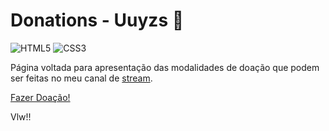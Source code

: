 # Donations - Uuyzs 💚

![HTML5](https://img.shields.io/badge/html5-%23E34F26.svg?style=for-the-badge&logo=html5&logoColor=white)
![CSS3](https://img.shields.io/badge/css3-%231572B6.svg?style=for-the-badge&logo=css3&logoColor=white)

Página voltada para apresentação das modalidades de doação que podem ser feitas no meu canal de [stream](https://www.twitch.tv/uuyzs).

[Fazer Doação!](https://luizefz.github.io/Donations/)

Vlw!! 
